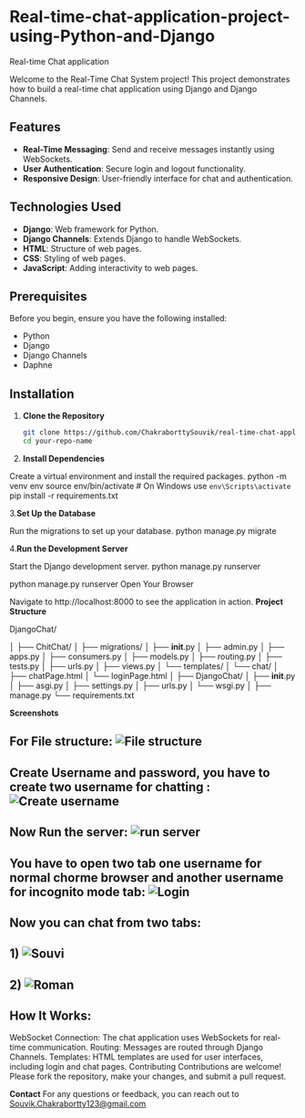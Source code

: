 # Real-time-chat-application-project-using-Python-and-Django
Real-time Chat application


Welcome to the Real-Time Chat System project! This project demonstrates how to build a real-time chat application using Django and Django Channels.

## Features

- **Real-Time Messaging**: Send and receive messages instantly using WebSockets.
- **User Authentication**: Secure login and logout functionality.
- **Responsive Design**: User-friendly interface for chat and authentication.

 ## Technologies Used

- **Django**: Web framework for Python.
- **Django Channels**: Extends Django to handle WebSockets.
- **HTML**: Structure of web pages.
- **CSS**: Styling of web pages.
- **JavaScript**: Adding interactivity to web pages.


## Prerequisites

Before you begin, ensure you have the following installed:

- Python
- Django
- Django Channels
- Daphne

## Installation

1. **Clone the Repository**

   ```bash
   git clone https://github.com/ChakraborttySouvik/real-time-chat-application-project-using-Python-and-Django
   cd your-repo-name
2. **Install Dependencies**

Create a virtual environment and install the required packages.
python -m venv env
source env/bin/activate  # On Windows use `env\Scripts\activate`
pip install -r requirements.txt


3.**Set Up the Database**

Run the migrations to set up your database.
python manage.py migrate

4.**Run the Development Server**

Start the Django development server.
python manage.py runserver

python manage.py runserver
Open Your Browser


Navigate to http://localhost:8000 to see the application in action.
**Project Structure**

DjangoChat/

│
├── ChitChat/
│   ├── migrations/
│   ├── __init__.py
│   ├── admin.py
│   ├── apps.py
│   ├── consumers.py
│   ├── models.py
│   ├── routing.py
│   ├── tests.py
│   ├── urls.py
│   ├── views.py
│   └── templates/
│       └── chat/
│           ├── chatPage.html
│           └── loginPage.html
│
├── DjangoChat/
│   ├── __init__.py
│   ├── asgi.py
│   ├── settings.py
│   ├── urls.py
│   └── wsgi.py
│
├── manage.py
└── requirements.txt

**Screenshots**
## For File structure: ![File structure](https://github.com/user-attachments/assets/acd16993-cfb4-406f-b7fe-a506ec8bceb8)
## Create Username and password, you have to create two username for chatting : ![Create username](https://github.com/user-attachments/assets/ea4f5139-b006-4511-87d7-0cf59c518b56)
## Now Run the server: ![run server](https://github.com/user-attachments/assets/91b478d1-f253-4bd9-b8b1-13c0df9c5564)
## You have to open two tab one username for normal chorme browser and another username for incognito mode tab: ![Login](https://github.com/user-attachments/assets/b2a7eb4e-4978-4f91-bc54-21745aad577f)
## Now you can chat from two tabs:
## 1) ![Souvi](https://github.com/user-attachments/assets/843c0820-23d4-4e8c-9922-0f490fddaeb0)
## 2) ![Roman](https://github.com/user-attachments/assets/de3838db-6a90-465b-897b-4c887cf2190b)

## How It Works:
WebSocket Connection: The chat application uses WebSockets for real-time communication.
Routing: Messages are routed through Django Channels.
Templates: HTML templates are used for user interfaces, including login and chat pages.
Contributing
Contributions are welcome! Please fork the repository, make your changes, and submit a pull request.

**Contact**
For any questions or feedback, you can reach out to Souvik.Chakrabortty123@gmail.com
